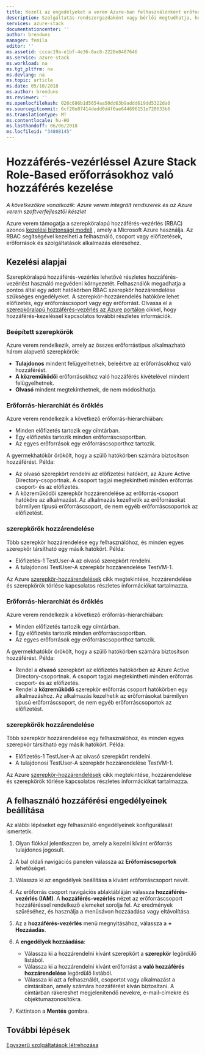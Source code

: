```yaml
---
title: Kezeli az engedélyeket a verem Azure-ban felhasználónként erőforrásokhoz |} Microsoft Docs
description: Szolgáltatás-rendszergazdaként vagy bérlői megtudhatja, hogyan kezeli az RBAC-engedélyeket.
services: azure-stack
documentationcenter: ''
author: brenduns
manager: femila
editor: ''
ms.assetid: cccac19a-e1bf-4e36-8ac8-2228e8487646
ms.service: azure-stack
ms.workload: na
ms.tgt_pltfrm: na
ms.devlang: na
ms.topic: article
ms.date: 05/10/2018
ms.author: brenduns
ms.reviewer: ''
ms.openlocfilehash: 026c686b1d5654aa50dd63b9addd619dd5322da0
ms.sourcegitcommit: 6cf20e87414dedd0d4f0ae644696151e728633b6
ms.translationtype: MT
ms.contentlocale: hu-HU
ms.lasthandoff: 06/06/2018
ms.locfileid: "34808145"
---
```

# <a name="manage-access-to-resources-with-azure-stack-role-based-access-control"></a>Hozzáférés-vezérléssel Azure Stack Role-Based erőforrásokhoz való hozzáférés kezelése

*A következőkre vonatkozik: Azure verem integrált rendszerek és az Azure verem szoftverfejlesztői készlet*

Azure verem támogatja a szerepköralapú hozzáférés-vezérlés (RBAC) azonos [kezelési biztonsági modell](https://docs.microsoft.com/azure/role-based-access-control/overview) , amely a Microsoft Azure használja. Az RBAC segítségével kezelheti a felhasználó, csoport vagy előfizetések, erőforrások és szolgáltatások alkalmazás eléréséhez.

## <a name="basics-of-access-management"></a>Kezelési alapjai

Szerepköralapú hozzáférés-vezérlés lehetővé részletes hozzáférés-vezérlést használó megvédeni környezetét. Felhasználók megadhatja a pontos által egy adott hatókörben RBAC szerepkör hozzárendelése szükséges engedélyeket. A szerepkör-hozzárendelés hatóköre lehet előfizetés, egy erőforráscsoport vagy egy erőforrást. Olvassa el a [szerepköralapú hozzáférés-vezérlés az Azure portálon](https://docs.microsoft.com/azure/role-based-access-control/overview) cikkel, hogy hozzáférés-kezeléssel kapcsolatos további részletes információk.

### <a name="built-in-roles"></a>Beépített szerepkörök

Azure verem rendelkezik, amely az összes erőforrástípus alkalmazható három alapvető szerepkörök:

* **Tulajdonos** mindent felügyelhetnek, beleértve az erőforrásokhoz való hozzáférést.
* **A közreműködői** erőforrásokhoz való hozzáférés kivételével mindent felügyelhetnek.
* **Olvasó** mindent megtekinthetnek, de nem módosíthatja.

### <a name="resource-hierarchy-and-inheritance"></a>Erőforrás-hierarchiát és öröklés

Azure verem rendelkezik a következő erőforrás-hierarchiában:

* Minden előfizetés tartozik egy címtárban.
* Egy előfizetés tartozik minden erőforráscsoportban.
* Az egyes erőforrások egy erőforráscsoporthoz tartozik.

A gyermekhatókör örökölt, hogy a szülő hatókörben számára biztosítson hozzáférést. Példa:

* Az olvasó szerepkört rendelni az előfizetési hatókört, az Azure Active Directory-csoportnak. A csoport tagjai megtekintheti minden erőforrás csoport- és az előfizetés.
* A közreműködői szerepkör hozzárendelése az erőforrás-csoport hatóköre az alkalmazást. Az alkalmazás kezelhetik az erőforrásokat bármilyen típusú erőforráscsoport, de nem egyéb erőforráscsoportok az előfizetést.

### <a name="assigning-roles"></a>szerepkörök hozzárendelése

Több szerepkör hozzárendelése egy felhasználóhoz, és minden egyes szerepkör társítható egy másik hatókört. Példa:

* Előfizetés-1 TestUser-A az olvasó szerepkört rendelni.
* A tulajdonosi TestUser-A szerepkör hozzárendelése TestVM-1.

Az Azure [szerepkör-hozzárendelések](https://docs.microsoft.com/azure/role-based-access-control/role-assignments-portal) cikk megtekintése, hozzárendelése és szerepkörök törlése kapcsolatos részletes információkat tartalmazza.

### <a name="resource-hierarchy-and-inheritance"></a>Erőforrás-hierarchiát és öröklés

Azure verem rendelkezik a következő erőforrás-hierarchiában:

* Minden előfizetés tartozik egy címtárban.
* Egy előfizetés tartozik minden erőforráscsoportban.
* Az egyes erőforrások egy erőforráscsoporthoz tartozik.

A gyermekhatókör örökölt, hogy a szülő hatókörben számára biztosítson hozzáférést. Példa:

* Rendel a **olvasó** szerepkört az előfizetés hatókörben az Azure Active Directory-csoportnak. A csoport tagjai megtekintheti minden erőforrás csoport- és az előfizetés.
* Rendel a **közreműködő** szerepkör erőforrás csoport hatókörben egy alkalmazáshoz. Az alkalmazás kezelhetik az erőforrásokat bármilyen típusú erőforráscsoport, de nem egyéb erőforráscsoportok az előfizetést.

### <a name="assigning-roles"></a>szerepkörök hozzárendelése

Több szerepkör hozzárendelése egy felhasználóhoz, és minden egyes szerepkör társítható egy másik hatókört. Példa:

* Előfizetés-1 TestUser-A az olvasó szerepkört rendelni.
* A tulajdonosi TestUser-A szerepkör hozzárendelése TestVM-1.

Az Azure [szerepkör-hozzárendelések](https://docs.microsoft.com/azure/role-based-access-control/role-assignments-portal) cikk megtekintése, hozzárendelése és szerepkörök törlése kapcsolatos részletes információkat tartalmazza.

## <a name="set-access-permissions-for-a-user"></a>A felhasználó hozzáférési engedélyeinek beállítása

Az alábbi lépéseket egy felhasználó engedélyeinek konfigurálását ismertetik.

1. Olyan fiókkal jelentkezzen be, amely a kezelni kívánt erőforrás tulajdonos jogosult.
2. A bal oldali navigációs panelen válassza az **Erőforráscsoportok** lehetőséget.
3. Válassza ki az engedélyek beállítása a kívánt erőforráscsoport nevét.
4. Az erőforrás csoport navigációs ablaktábláján válassza **hozzáférés-vezérlés (IAM)**. A **hozzáférés-vezérlés** nézet az erőforráscsoport hozzáféréssel rendelkező elemeket sorolja fel. Az eredmények szűréséhez, és használja a menüsávon hozzáadása vagy eltávolítása.
5. Az a **hozzáférés-vezérlés** menü megnyitásához, válassza a **+ Hozzáadás**.
6. A **engedélyek hozzáadása**:

   * Válassza ki a hozzárendelni kívánt szerepkört a **szerepkör** legördülő listából.
   * Válassza ki a hozzárendelni kívánt erőforrást a **való hozzáférés hozzárendelése** legördülő listából.
   * Válassza ki azt a felhasználót, csoportot vagy alkalmazást a címtárában, amely számára hozzáférést kíván biztosítani. A címtárban rákereshet megjelenítendő nevekre, e-mail-címekre és objektumazonosítókra.

7. Kattintson a **Mentés** gombra.

## <a name="next-steps"></a>További lépések

[Egyszerű szolgáltatások létrehozása](azure-stack-create-service-principals.md)